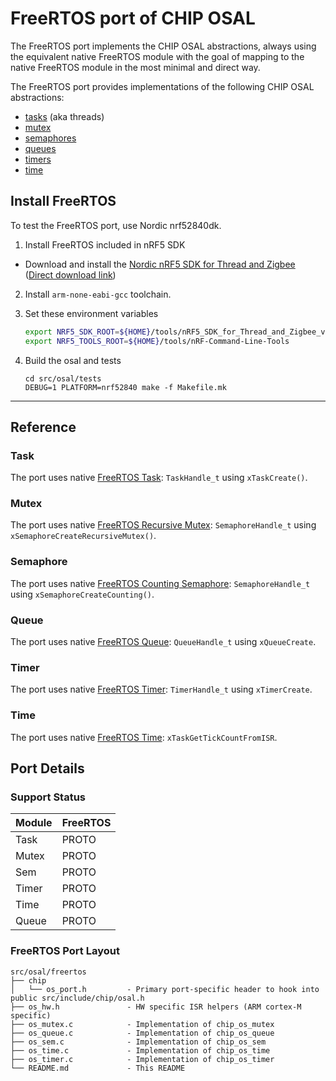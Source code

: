# FreeRTOS port of CHIP OSAL

The FreeRTOS port implements the CHIP OSAL abstractions, always using the
equivalent native FreeRTOS module with the goal of mapping to the native
FreeRTOS module in the most minimal and direct way.

The FreeRTOS port provides implementations of the following CHIP OSAL
abstractions:

-   [tasks](#Task) (aka threads)
-   [mutex](#Mutex)
-   [semaphores](#Semaphore)
-   [queues](#Queue)
-   [timers](#Timer)
-   [time](#Time)

## Install FreeRTOS

To test the FreeRTOS port, use Nordic nrf52840dk.

1. Install FreeRTOS included in nRF5 SDK

-   Download and install the
    [Nordic nRF5 SDK for Thread and Zigbee](https://www.nordicsemi.com/Software-and-Tools/Software/nRF5-SDK-for-Thread-and-Zigbee)
    ([Direct download link](https://www.nordicsemi.com/-/media/Software-and-other-downloads/SDKs/nRF5-SDK-for-Thread/nRF5-SDK-for-Thread-and-Zigbee/nRF5SDKforThreadandZigbeev400dc7186b.zip))

2. Install `arm-none-eabi-gcc` toolchain.

3. Set these environment variables

    ```bash
    export NRF5_SDK_ROOT=${HOME}/tools/nRF5_SDK_for_Thread_and_Zigbee_v3.1.0
    export NRF5_TOOLS_ROOT=${HOME}/tools/nRF-Command-Line-Tools
    ```

4. Build the osal and tests

    ```
    cd src/osal/tests
    DEBUG=1 PLATFORM=nrf52840 make -f Makefile.mk
    ```

---

## Reference

### Task

The port uses native [FreeRTOS Task](https://www.freertos.org/a00019.html):
`TaskHandle_t` using `xTaskCreate()`.

### Mutex

The port uses native
[FreeRTOS Recursive Mutex](https://www.freertos.org/a00113.html):
`SemaphoreHandle_t` using `xSemaphoreCreateRecursiveMutex()`.

### Semaphore

The port uses native
[FreeRTOS Counting Semaphore](https://www.freertos.org/a00113.html):
`SemaphoreHandle_t` using `xSemaphoreCreateCounting()`.

### Queue

The port uses native [FreeRTOS Queue](https://www.freertos.org/a00018.html):
`QueueHandle_t` using `xQueueCreate`.

### Timer

The port uses native
[FreeRTOS Timer](https://www.freertos.org/FreeRTOS-Software-Timer-API-Functions.html):
`TimerHandle_t` using `xTimerCreate`.

### Time

The port uses native [FreeRTOS Time](https://www.freertos.org/a00021.html):
`xTaskGetTickCountFromISR`.

## Port Details

### Support Status

| Module | FreeRTOS |
| ------ | -------- |
| Task   | PROTO    |
| Mutex  | PROTO    |
| Sem    | PROTO    |
| Timer  | PROTO    |
| Time   | PROTO    |
| Queue  | PROTO    |

### FreeRTOS Port Layout

```
src/osal/freertos
├── chip
│   └── os_port.h         - Primary port-specific header to hook into public src/include/chip/osal.h
├── os_hw.h               - HW specific ISR helpers (ARM cortex-M specific)
├── os_mutex.c            - Implementation of chip_os_mutex
├── os_queue.c            - Implementation of chip_os_queue
├── os_sem.c              - Implementation of chip_os_sem
├── os_time.c             - Implementation of chip_os_time
├── os_timer.c            - Implementation of chip_os_timer
└── README.md             - This README
```
